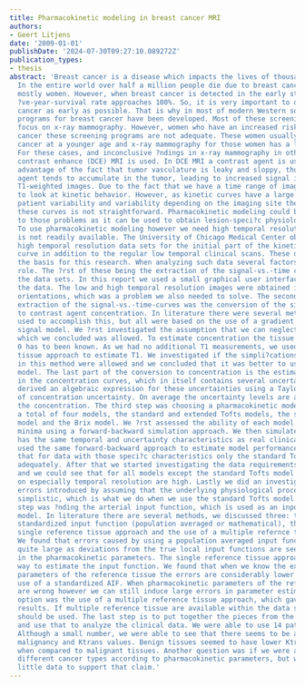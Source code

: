 ```yaml
---
title: Pharmacokinetic modeling in breast cancer MRI
authors:
- Geert Litjens
date: '2009-01-01'
publishDate: '2024-07-30T09:27:10.089272Z'
publication_types:
- thesis
abstract: 'Breast cancer is a disease which impacts the lives of thousands of people.
  In the entire world over half a million people die due to breast cancer every year,
  mostly women. However, when breast cancer is detected in the early stages of disease
  ?ve-year-survival rate approaches 100%. So, it is very important to detect breast
  cancer as early as possible. That is why in most of modern Western society screening
  programs for breast cancer have been developed. Most of these screening programs
  focus on x-ray mammography. However, women who have an increased risk to get breast
  cancer these screening programs are not adequate. These women usually develop breast
  cancer at a younger age and x-ray mammography for those women has a low sensitivity.
  For these cases, and inconclusive ?ndings in x-ray mammography in other women, dynamic
  contrast enhance (DCE) MRI is used. In DCE MRI a contrast agent is used which takes
  advantage of the fact that tumor vasculature is leaky and sloppy, thus the contrast
  agent tends to accumulate in the tumor, leading to increased signal intensity in
  T1-weighted images. Due to the fact that we have a time range of images it is possible
  to look at kinetic behavior. However, as kinetic curves have a large inter and intra
  patient variability and variability depending on the imaging site the analysis of
  these curves is not straightforward. Pharmacokinetic modeling could be an answer
  to those problems as it can be used to obtain lesion-speci?c physiological parameters.
  To use pharmacokinetic modeling however we need high temporal resolution data, which
  is not readily available. The University of Chicago Medical Center obtained several
  high temporal resolution data sets for the initial part of the kinetic enhancement
  curve in addition to the regular low temporal clinical scans. These data sets were
  the basis for this research. When analyzing such data several factors play an important
  role. The ?rst of these being the extraction of the signal-vs.-time curves from
  the data sets. In this report we used a small graphical user interface to extract
  the data. The low and high temporal resolution images were obtained in different
  orientations, which was a problem we also needed to solve. The second step after
  extraction of the signal-vs.-time-curves was the conversion of the signal intensity
  to contrast agent concentration. In literature there were several methods that were
  used to accomplish this, but all were based on the use of a gradient recalled echo
  signal model. We ?rst investigated the assumption that we can neglect T2* effects,
  which we concluded was allowed. To estimate concentration the tissue T1 at time
  0 has to been known. As we had no additional T1 measurements, we used a reference
  tissue approach to estimate T1. We investigated if the simpli?cations often used
  in this method were allowed and we concluded that it was better to use the full
  model. The last part of the conversion to concentration is the estimation of uncertainty
  in the concentration curves, which in itself contains several uncertainties. We
  derived an algebraic expression for these uncertainties using a Taylor expansion
  of concentration uncertainty. On average the uncertainty levels are around 10% of
  the concentration. The third step was choosing a pharmacokinetic model, we inspected
  a total of four models, the standard and extended Tofts models, the shutter speed
  model and the Brix model. We ?rst assessed the ability of each model to ?nd correct
  minima using a forward-backward simulation approach. We then simulated data that
  has the same temporal and uncertainty characteristics as real clinical data and
  used the same forward-backward approach to estimate model performance. We concluded
  that for data with those speci?c characteristics only the standard Tofts model performed
  adequately. After that we started investigating the data requirements for all models
  and we could see that for all models except the standard Tofts model data requirements
  on especially temporal resolution are high. Lastly we did an investigation in the
  errors introduced by assuming that the underlying physiological processes are more
  simplistic, which is what we do when we use the standard Tofts model. The fourth
  step was ?nding the arterial input function, which is used as an input for the pharmacokinetic
  model. In literature there are several methods, we discussed three: the use of a
  standardized input function (population averaged or mathematical), the use of a
  single reference tissue approach and the use of a multiple refernce tissue approach.
  We found that errors caused by using a population averaged input function can be
  quite large as deviations from the true local input functions are seen directly
  in the pharmacokinetic parameters. The single reference tissue approach is another
  way to estimate the input function. We found that when we know the exact pharmacokinetic
  parameters of the reference tissue the errors are considerably lower than in the
  use of a standardized AIF. When pharmacokinetic parameters of the reference tissue
  are wrong however we can still induce large errors in parameter estimates. The third
  option was the use of a multiple reference tissue approach, which gave the best
  results. If multiple reference tissue are available within the data set this option
  should be used. The last step is to put together the pieces from the previous steps
  and use that to analyze the clinical data. We were able to use 14 patient data sets.
  Although a small number, we were able to see that there seems to be a relation between
  malignancy and Ktrans values. Benign tissues seemed to have lower Ktrans values
  when compared to malignant tissues. Another question was if we were able to cluster
  different cancer types according to pharmacokinetic parameters, but we have too
  little data to support that claim.'
---
```

